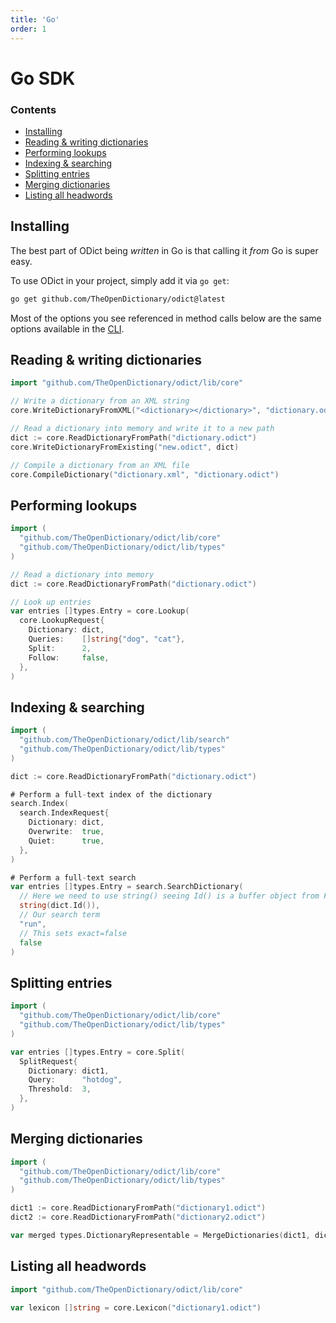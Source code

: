 ```yaml
---
title: 'Go'
order: 1
---
```


# Go SDK

<aside>

### Contents

- [Installing](#installing)
- [Reading \& writing dictionaries](#reading--writing-dictionaries)
- [Performing lookups](#performing-lookups)
- [Indexing \& searching](#indexing--searching)
- [Splitting entries](#splitting-entries)
- [Merging dictionaries](#merging-dictionaries)
- [Listing all headwords](#listing-all-headwords)

</aside>

## Installing 

The best part of ODict being _written_ in Go is that calling it _from_ Go is super easy. 

To use ODict in your project, simply add it via `go get`:

```bash
go get github.com/TheOpenDictionary/odict@latest
```

Most of the options you see referenced in method calls below are the same options available in the [CLI](../cli).

## Reading & writing dictionaries

```go
import "github.com/TheOpenDictionary/odict/lib/core"

// Write a dictionary from an XML string
core.WriteDictionaryFromXML("<dictionary></dictionary>", "dictionary.odict")

// Read a dictionary into memory and write it to a new path
dict := core.ReadDictionaryFromPath("dictionary.odict")
core.WriteDictionaryFromExisting("new.odict", dict)

// Compile a dictionary from an XML file
core.CompileDictionary("dictionary.xml", "dictionary.odict")
```

## Performing lookups

```go
import (
  "github.com/TheOpenDictionary/odict/lib/core"
  "github.com/TheOpenDictionary/odict/lib/types"
)

// Read a dictionary into memory
dict := core.ReadDictionaryFromPath("dictionary.odict")

// Look up entries
var entries []types.Entry = core.Lookup(
  core.LookupRequest{
    Dictionary: dict,
    Queries:    []string{"dog", "cat"},
    Split:      2,
    Follow:     false,
  },
)
```

## Indexing & searching

```go
import (
  "github.com/TheOpenDictionary/odict/lib/search"
  "github.com/TheOpenDictionary/odict/lib/types"
)

dict := core.ReadDictionaryFromPath("dictionary.odict")

# Perform a full-text index of the dictionary
search.Index(
  search.IndexRequest{
    Dictionary: dict,
    Overwrite:  true,
    Quiet:      true,
  },
)

# Perform a full-text search
var entries []types.Entry = search.SearchDictionary(
  // Here we need to use string() seeing Id() is a buffer object from Flatbuffers
  string(dict.Id()),
  // Our search term
  "run", 
  // This sets exact=false
  false
)
```

## Splitting entries

```go
import (
  "github.com/TheOpenDictionary/odict/lib/core"
  "github.com/TheOpenDictionary/odict/lib/types"
)

var entries []types.Entry = core.Split(
  SplitRequest{
    Dictionary: dict1,
    Query:      "hotdog",
    Threshold:  3,
  },
)
```

## Merging dictionaries

```go
import (
  "github.com/TheOpenDictionary/odict/lib/core"
  "github.com/TheOpenDictionary/odict/lib/types"
)

dict1 := core.ReadDictionaryFromPath("dictionary1.odict")
dict2 := core.ReadDictionaryFromPath("dictionary2.odict")

var merged types.DictionaryRepresentable = MergeDictionaries(dict1, dict2)
```

## Listing all headwords

```go
import "github.com/TheOpenDictionary/odict/lib/core"

var lexicon []string = core.Lexicon("dictionary1.odict")
```

